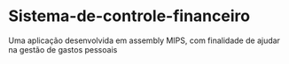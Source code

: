 # Sistema-de-controle-financeiro
Uma aplicação desenvolvida em assembly MIPS, com finalidade de ajudar na gestão de gastos pessoais
